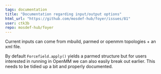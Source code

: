 ```yaml
---
tags: documentation
title: "Documentation regarding input/output options"
html_url: "https://github.com/mosdef-hub/foyer/issues/81"
user: ctk3b
repo: mosdef-hub/foyer
---
```


Current inputs can come from mbuild, parmed or openmm topologies + an xml file.

By default `Forcefield.apply()` yields a parmed structure but for users interested in running in OpenMM we can also easily break out earlier. This needs to be tidied up a bit and properly documented.